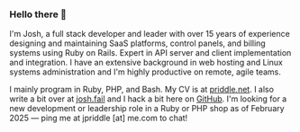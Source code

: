 ### Hello there 👋

I'm Josh, a full stack developer and leader with over 15 years of experience designing and maintaining SaaS platforms, control panels, and billing systems using Ruby on Rails. Expert in API server and client implementation and integration. I have an extensive background in web hosting and Linux systems administration and I'm highly productive on remote, agile teams.

I mainly program in Ruby, PHP, and Bash. My CV is at [priddle.net][3]. I also write a bit over at [josh.fail][1] and I hack a bit here on [GitHub][2]. I'm looking for a new development or leadership role in a Ruby or PHP shop as of February 2025 — ping me at jpriddle \[at\] me.com to chat!

[1]: https://josh.fail/
[2]: https://github.com/itspriddle
[3]: https://priddle.net/

<!--
**itspriddle/itspriddle** is a ✨ _special_ ✨ repository because its `README.md` (this file) appears on your GitHub profile.

Here are some ideas to get you started:

- 🔭 I’m currently working on ...
- 🌱 I’m currently learning ...
- 👯 I’m looking to collaborate on ...
- 🤔 I’m looking for help with ...
- 💬 Ask me about ...
- 📫 How to reach me: ...
- 😄 Pronouns: ...
- ⚡ Fun fact: ...
-->
